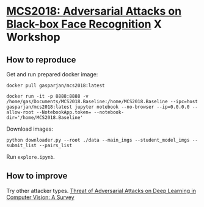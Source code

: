 
# [MCS2018: Adversarial Attacks on Black-box Face Recognition](https://github.com/AlexanderParkin/MCS2018.Baseline) X Workshop

## How to reproduce  

Get and run prepared docker image:  
```
docker pull gasparjan/mcs2018:latest
```  
```
docker run -it -p 8888:8888 -v /home/gas/Documents/MCS2018.Baseline:/home/MCS2018.Baseline --ipc=host gasparjan/mcs2018:latest jupyter notebook --no-browser --ip=0.0.0.0 --allow-root --NotebookApp.token= --notebook-dir='/home/MCS2018.Baseline'  
```  

Download images:  
```
python downloader.py --root ./data --main_imgs --student_model_imgs --submit_list --pairs_list
```  

Run `explore.ipynb`.  

## How to improve  
Try other attacker types. [Threat of Adversarial Attacks on Deep Learning in Computer Vision: A Survey](https://arxiv.org/pdf/1801.00553.pdf)  
